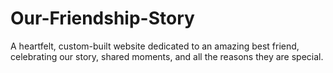 # Our-Friendship-Story
A heartfelt, custom-built website dedicated to an amazing best friend, celebrating our story, shared moments, and all the reasons they are special.
